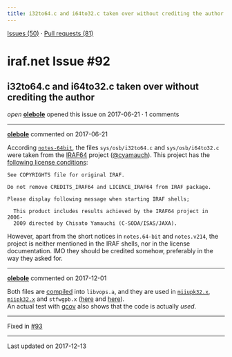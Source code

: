 ```yaml
---
title: i32to64.c and i64to32.c taken over without crediting the author #92
---
```


[Issues (50)](https://iraf-community.github.io/iraf-v216/issues) · [Pull requests (81)](https://iraf-community.github.io/iraf-v216/issues/pulls)

# iraf.net Issue #92
## i32to64.c and i64to32.c taken over without crediting the author
*open* **[olebole](https://github.com/olebole)** opened this issue on 2017-06-21 · 1 comments

- - - -

**[olebole](https://github.com/olebole)** commented on 2017-06-21

According [`notes-64bit`](https://github.com/iraf-community/iraf/blob/9590f45760a4791f3305407fb51c87f1282b32be/local/notes.64-bit#L437-L440), the files `sys/osb/i32to64.c` and `sys/osb/i64to32.c` were taken from the [IRAF64](http://www.ir.isas.jaxa.jp/~cyamauch/iraf64/index.html) project ([@cyamauch](https://github.com/cyamauch)). This project has the [following license conditions](https://sourceforge.net/p/iraf64/code/HEAD/tree/trunk/src/LICENCE_IRAF64):  
```  
See COPYRIGHTS file for original IRAF.  
  
Do not remove CREDITS_IRAF64 and LICENCE_IRAF64 from IRAF package.  
  
Please display following message when starting IRAF shells;  
  
  This product includes results achieved by the IRAF64 project in 2006-  
  2009 directed by Chisato Yamauchi (C-SODA/ISAS/JAXA).  
```  
However, apart from the short notices in `notes.64-bit` and `notes.v214`, the project is neither mentioned in the IRAF shells, nor in the license documentation. IMO they should be credited somehow, preferably in the way they asked for.
- - - -

**[olebole](https://github.com/olebole)** commented on 2017-12-01

Both files are [compiled](https://github.com/iraf-community/iraf/blob/9590f45760a4791f3305407fb51c87f1282b32be/sys/osb/mkpkg#L97-L98) into `libvops.a`, and they are used in [`miiupk32.x`](https://github.com/iraf-community/iraf/blob/9590f45760a4791f3305407fb51c87f1282b32be/sys/osb/miiupk32.x#L34), [`miipk32.x`](https://github.com/iraf-community/iraf/blob/9590f45760a4791f3305407fb51c87f1282b32be/sys/osb/miipak32.x#L60) and `stfwgpb.x` ([here](https://github.com/iraf-community/iraf/blob/9590f45760a4791f3305407fb51c87f1282b32be/sys/imio/iki/stf/stfwgpb.x#L93) and [here](https://github.com/iraf-community/iraf/blob/9590f45760a4791f3305407fb51c87f1282b32be/sys/imio/iki/stf/stfwgpb.x#L113)).  
An actual test with [gcov](https://gcc.gnu.org/onlinedocs/gcc/Gcov.html) also shows that the code is actually _used_.

- - - -

Fixed in [#93](https://iraf-community.github.io/iraf-v216/issues/93)

- - - -

Last updated on 2017-12-13
